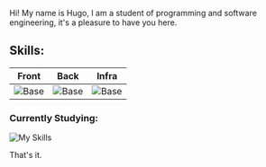 Hi!
   My name is Hugo, I am a student of programming and software engineering, it's a pleasure to have you here.

## Skills:
| Front | Back | Infra |
|----------|---------|-----------|
|![Base](https://skillicons.dev/icons?i=wordpress,figma,js,vue,css,html&perline=3) |![Base](https://skillicons.dev/icons?i=php,python,nodejs&perline=3)  |![Base](https://skillicons.dev/icons?i=mysql,linux,docker,kubernetes)   |                     
  
### Currently Studying:
![My Skills](https://skillicons.dev/icons?i=java,mongo,c)
  
That's it.
